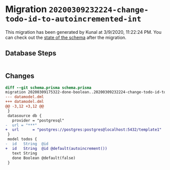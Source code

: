 # Migration `20200309232224-change-todo-id-to-autoincremented-int`

This migration has been generated by Kunal at 3/9/2020, 11:22:24 PM.
You can check out the [state of the schema](./schema.prisma) after the migration.

## Database Steps

```sql

```

## Changes

```diff
diff --git schema.prisma schema.prisma
migration 20200309175322-done-boolean..20200309232224-change-todo-id-to-autoincremented-int
--- datamodel.dml
+++ datamodel.dml
@@ -3,12 +3,12 @@
 }
 datasource db {
   provider = "postgresql"
-  url = "***"
+  url      = "postgres://postgres:postgres@localhost:5432/template1"
 }
 model todos {
-  id   String  @id 
+  id   String  @id @default(autoincrement())
   text String
   done Boolean @default(false)
 }
```


